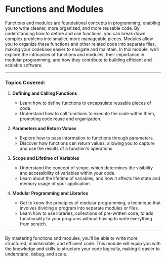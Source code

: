 # Functions and Modules

Functions and modules are foundational concepts in programming, enabling you to write cleaner, more organized, and more reusable code. By understanding how to define and use functions, you can break down complex problems into smaller, more manageable pieces. Modules allow you to organize these functions and other related code into separate files, making your codebase easier to navigate and maintain. In this module, we'll explore the intricacies of functions and modules, their importance in modular programming, and how they contribute to building efficient and scalable software.

---

### Topics Covered:

1. **Defining and Calling Functions**
   - Learn how to define functions to encapsulate reusable pieces of code.
   - Understand how to call functions to execute the code within them, promoting code reuse and organization.

2. **Parameters and Return Values**
   - Explore how to pass information to functions through parameters.
   - Discover how functions can return values, allowing you to capture and use the results of a function's operations.

3. **Scope and Lifetime of Variables**
   - Understand the concept of scope, which determines the visibility and accessibility of variables within your code.
   - Learn about the lifetime of variables, and how it affects the state and memory usage of your application.

4. **Modular Programming and Libraries**
   - Get to know the principles of modular programming, a technique that involves dividing a program into separate modules or files.
   - Learn how to use libraries, collections of pre-written code, to add functionality to your programs without having to write everything from scratch.

--- 

By mastering functions and modules, you'll be able to write more structured, maintainable, and efficient code. This module will equip you with the knowledge and skills to structure your code logically, making it easier to understand, debug, and scale.
